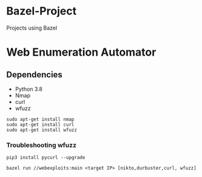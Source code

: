 # Bazel-Project
Projects using Bazel


# Web Enumeration Automator

## Dependencies

* Python 3.8
* Nmap
* curl
* wfuzz

```
sudo apt-get install nmap
sudo apt-get install curl
sudo apt-get install wfuzz
```
### Troubleshooting wfuzz
```
pip3 install pycurl --upgrade
```

```
bazel run //webexploits:main <target IP> [nikto,durbuster,curl, wfuzz]
```
